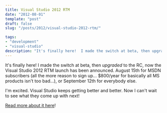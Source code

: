 ```yaml
---
title: Visual Studio 2012 RTM
date: "2012-08-01"
template: "post"
draft: false
slug: "/posts/2012/visual-studio-2012-rtm/"

tags:
- "development"
- "visual-studio"
description: "It's finally here!  I made the switch at beta, then upgraded to the RC, now the Visual Studio 2012 RTM launch has been announced.  August 15th for MSDN subscribers (all the more reason to sign up... $800/year for basically all MS products isn't too bad...), or September 12th for everybody else."
---
```

It's finally here!  I made the switch at beta, then *upgraded* to the RC, now the Visual Studio 2012 RTM launch has been announced.  August 15th for MSDN subscribers (all the more reason to sign up... $800/year for basically all MS products isn't too bad...), or September 12th for everybody else.

I'm excited.  Visual Studio keeps getting better and better.  Now I can't wait to see what they come up with next!

[Read more about it here](http://blogs.msdn.com/b/somasegar/archive/2012/08/01/visual-studio-2012-and-net-4-5-complete.aspx)!